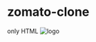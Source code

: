 # zomato-clone
only HTML
![logo](https://github.com/Sanjar06/zomato-clone/blob/main/Code%20(1).png)
